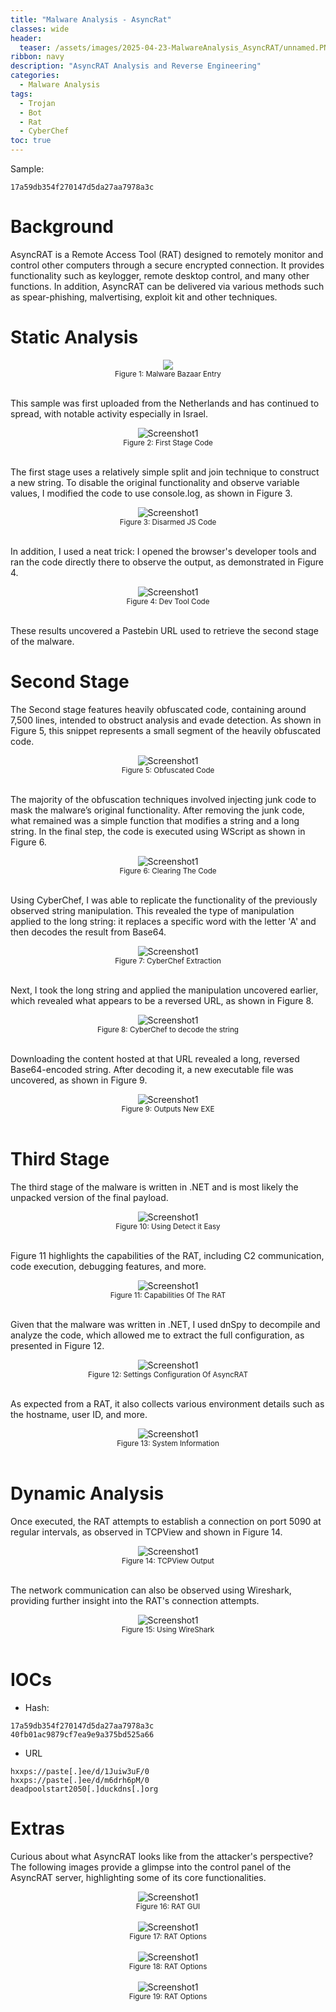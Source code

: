 ```yaml
---
title: "Malware Analysis - AsyncRat"
classes: wide
header:
  teaser: /assets/images/2025-04-23-MalwareAnalysis_AsyncRAT/unnamed.PNG
ribbon: navy
description: "AsyncRAT Analysis and Reverse Engineering"
categories:
  - Malware Analysis
tags:
  - Trojan
  - Bot
  - Rat
  - CyberChef
toc: true
---
```

Sample:
```
17a59db354f270147d5da27aa7978a3c
```

# Background
AsyncRAT is a Remote Access Tool (RAT) designed to remotely monitor and control other computers through a secure encrypted connection. 
It provides functionality such as keylogger, remote desktop control, and many other functions. 
In addition, AsyncRAT can be delivered via various methods such as spear-phishing, malvertising, exploit kit and other techniques.

# Static Analysis

<div style="text-align: center;">
    <img src="/assets/images/2025-04-23-MalwareAnalysis_AsyncRAT/malwarebazaar entry.PNG alt="Screenshot1" />
    <br>
    <sub>Figure 1: Malware Bazaar Entry</sub>
</div>
<br>

This sample was first uploaded from the Netherlands and has continued to spread, with notable activity especially in Israel.

<div style="text-align: center;">
    <img src="/assets/images/2025-04-23-MalwareAnalysis_AsyncRAT/content of the js.PNG" alt="Screenshot1" />
    <br>
    <sub>Figure 2: First Stage Code</sub>
</div>
<br>

The first stage uses a relatively simple split and join technique to construct a new string.
To disable the original functionality and observe variable values, I modified the code to use console.log, as shown in Figure 3.

<div style="text-align: center;">
    <img src="/assets/images/2025-04-23-MalwareAnalysis_AsyncRAT/modified js to disarm.PNG" alt="Screenshot1" />
    <br>
    <sub>Figure 3: Disarmed JS Code</sub>
</div>
<br>

In addition, I used a neat trick: I opened the browser's developer tools and ran the code directly there to observe the output, as demonstrated in Figure 4.

<div style="text-align: center;">
    <img src="/assets/images/2025-04-23-MalwareAnalysis_AsyncRAT/running the js on dev tool.PNG" alt="Screenshot1" />
    <br>
    <sub>Figure 4: Dev Tool Code</sub>
</div>
<br>

These results uncovered a Pastebin URL used to retrieve the second stage of the malware.

# Second Stage

The Second stage features heavily obfuscated code, containing around 7,500 lines, intended to obstruct analysis and evade detection.
As shown in Figure 5, this snippet represents a small segment of the heavily obfuscated code.

<div style="text-align: center;">
    <img src="/assets/images/2025-04-23-MalwareAnalysis_AsyncRAT/heavily obfusacted code downloaded from first stage.PNG" alt="Screenshot1" />
    <br>
    <sub>Figure 5: Obfuscated Code</sub>
</div>
<br>

The majority of the obfuscation techniques involved injecting junk code to mask the malware’s original functionality.
After removing the junk code, what remained was a simple function that modifies a string and a long string. 
In the final step, the code is executed using WScript as shown in Figure 6.

<div style="text-align: center;">
    <img src="/assets/images/2025-04-23-MalwareAnalysis_AsyncRAT/deobuscating the 2nd stage.PNG" alt="Screenshot1" />
    <br>
    <sub>Figure 6: Clearing The Code</sub>
</div>
<br>

Using CyberChef, I was able to replicate the functionality of the previously observed string manipulation.
This revealed the type of manipulation applied to the long string: it replaces a specific word with the letter 'A' and then decodes the result from Base64.

<div style="text-align: center;">
    <img src="/assets/images/2025-04-23-MalwareAnalysis_AsyncRAT/using the functionnality of the function to decode using replace with null bytes.PNG" alt="Screenshot1" />
    <br>
    <sub>Figure 7: CyberChef Extraction</sub>
</div>
<br>

Next, I took the long string and applied the manipulation uncovered earlier, which revealed what appears to be a reversed URL, as shown in Figure 8.

<div style="text-align: center;">
    <img src="/assets/images/2025-04-23-MalwareAnalysis_AsyncRAT/decoding the long base64 encoded with replacing word with A.PNG" alt="Screenshot1" />
    <br>
    <sub>Figure 8: CyberChef to decode the string</sub>
</div>
<br>

Downloading the content hosted at that URL revealed a long, reversed Base64-encoded string. 
After decoding it, a new executable file was uncovered, as shown in Figure 9.

<div style="text-align: center;">
    <img src="/assets/images/2025-04-23-MalwareAnalysis_AsyncRAT/reversing and decoding base64 string outputs new exe file.PNG" alt="Screenshot1" />
    <br>
    <sub>Figure 9: Outputs New EXE</sub>
</div>
<br>

# Third Stage

The third stage of the malware is written in .NET and is most likely the unpacked version of the final payload.

<div style="text-align: center;">
    <img src="/assets/images/2025-04-23-MalwareAnalysis_AsyncRAT/DIE on the exe.PNG" alt="Screenshot1" />
    <br>
    <sub>Figure 10: Using Detect it Easy</sub>
</div>
<br>

Figure 11 highlights the capabilities of the RAT, including C2 communication, code execution, debugging features, and more.

<div style="text-align: center;">
    <img src="/assets/images/2025-04-23-MalwareAnalysis_AsyncRAT/capabilities of the exe.PNG" alt="Screenshot1" />
    <br>
    <sub>Figure 11: Capabilities Of The RAT</sub>
</div>
<br>

Given that the malware was written in .NET, I used dnSpy to decompile and analyze the code, which allowed me to extract the full configuration, as presented in Figure 12.

<div style="text-align: center;">
    <img src="/assets/images/2025-04-23-MalwareAnalysis_AsyncRAT/all settings of asyncrat.PNG" alt="Screenshot1" />
    <br>
    <sub>Figure 12: Settings Configuration Of AsyncRAT</sub>
</div>
<br>

As expected from a RAT, it also collects various environment details such as the hostname, user ID, and more.

<div style="text-align: center;">
    <img src="/assets/images/2025-04-23-MalwareAnalysis_AsyncRAT/Gets HardwareID and system information.PNG" alt="Screenshot1" />
    <br>
    <sub>Figure 13: System Information</sub>
</div>
<br>

# Dynamic Analysis

Once executed, the RAT attempts to establish a connection on port 5090 at regular intervals, as observed in TCPView and shown in Figure 14.

<div style="text-align: center;">
    <img src="/assets/images/2025-04-23-MalwareAnalysis_AsyncRAT/tcp view shows trying connection.PNG" alt="Screenshot1" />
    <br>
    <sub>Figure 14: TCPView Output</sub>
</div>
<br>

The network communication can also be observed using Wireshark, providing further insight into the RAT's connection attempts.

<div style="text-align: center;">
    <img src="/assets/images/2025-04-23-MalwareAnalysis_AsyncRAT/wireshark dns request.PNG" alt="Screenshot1" />
    <br>
    <sub>Figure 15: Using WireShark</sub>
</div>
<br>

# IOCs

- Hash:
```
17a59db354f270147d5da27aa7978a3c
40fb01ac9879cf7ea9e9a375bd525a66
```
- URL
```
hxxps://paste[.]ee/d/1Juiw3uF/0
hxxps://paste[.]ee/d/m6drh6pM/0
deadpoolstart2050[.]duckdns[.]org
```

# Extras

Curious about what AsyncRAT looks like from the attacker's perspective?
The following images provide a glimpse into the control panel of the AsyncRAT server, highlighting some of its core functionalities.

<div style="text-align: center;">
    <img src="/assets/images/2025-04-23-MalwareAnalysis_AsyncRAT/RAT Server.PNG" alt="Screenshot1" />
    <br>
    <sub>Figure 16: RAT GUI</sub>
</div>
<br>

<div style="text-align: center;">
    <img src="/assets/images/2025-04-23-MalwareAnalysis_AsyncRAT/options 1.PNG" alt="Screenshot1" />
    <br>
    <sub>Figure 17: RAT Options</sub>
</div>
<br>

<div style="text-align: center;">
    <img src="/assets/images/2025-04-23-MalwareAnalysis_AsyncRAT/options 2.PNG" alt="Screenshot1" />
    <br>
    <sub>Figure 18: RAT Options</sub>
</div>
<br>

<div style="text-align: center;">
    <img src="/assets/images/2025-04-23-MalwareAnalysis_AsyncRAT/options 3.PNG" alt="Screenshot1" />
    <br>
    <sub>Figure 19: RAT Options</sub>
</div>
<br>

